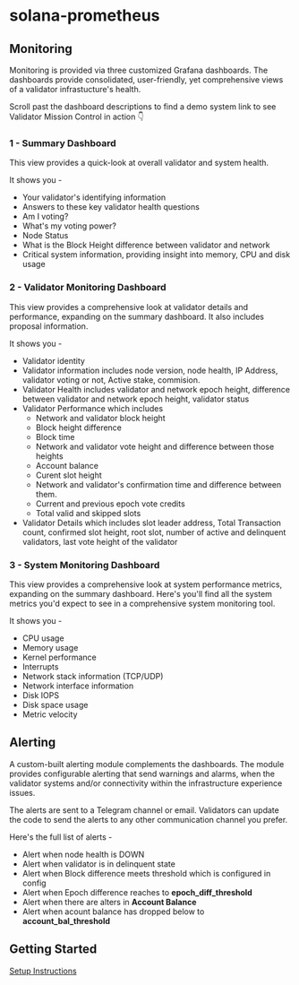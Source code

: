 # solana-prometheus

## Monitoring 

Monitoring is provided via three customized Grafana dashboards.  The dashboards provide consolidated, user-friendly, yet comprehensive views of a validator infrastucture's health.

Scroll past the dashboard descriptions to find a demo system link to see Validator Mission Control in action 👇

### 1 - Summary Dashboard

This view provides a quick-look at overall validator and system health.

It shows you -

* Your validator's identifying information 
* Answers to these key validator health questions
* Am I voting?
* What's my voting power?
* Node Status 
* What is the Block Height difference between validator and network
* Critical system information, providing insight into memory, CPU and disk usage

### 2 - Validator Monitoring Dashboard

This view provides a comprehensive look at validator details and performance, expanding on the summary dashboard. It also includes proposal information.

It shows you -

* Validator identity 
* Validator information includes node version, node health, IP Address, validator voting or not, Active stake, commision.
* Validator Health includes validator and network epoch height, difference between validator and network epoch height, validator status
* Validator Performance which includes
    - Network and validator block height 
    - Block height difference
    - Block time 
    - Network and validator vote height  and difference between those heights
    - Account balance
    - Curent slot height 
    - Network and validator's confirmation time and difference between them.
    - Current and previous epoch vote credits
    - Total valid and skipped slots
* Validator Details which includes slot leader address, Total Transaction count, confirmed slot height, root slot, number of active and delinquent validators, last vote height of the validator

### 3 - System Monitoring Dashboard

This view provides a comprehensive look at system performance metrics, expanding on the summary dashboard. Here's you'll find all the system metrics you'd expect to see in a comprehensive system monitoring tool.

It shows you -

* CPU usage
* Memory usage
* Kernel performance
* Interrupts
* Network stack information (TCP/UDP)
* Network interface information
* Disk IOPS
* Disk space usage
* Metric velocity

## Alerting 

A custom-built alerting module complements the dashboards. The module provides configurable alerting that send warnings and alarms, when the validator systems and/or connectivity within the infrastructure experience issues.

The alerts are sent to a Telegram channel or email. Validators can update the code to send the alerts to any other communication channel you prefer.

Here's the full list of alerts -

* Alert when node health is DOWN
* Alert when validator is in delinquent state
* Alert when Block difference meets threshold which is configured in config
* Alert when Epoch difference reaches to **epoch_diff_threshold**
* Alert when there are alters in **Account Balance**
* Alert when acount balance has dropped below to **account_bal_threshold**


## Getting Started

[Setup Instructions](./INSTRUCTIONS.md)

